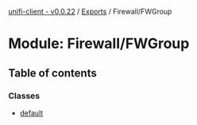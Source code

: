 [unifi-client - v0.0.22](../README.md) / [Exports](../modules.md) / Firewall/FWGroup

# Module: Firewall/FWGroup

## Table of contents

### Classes

- [default](../classes/firewall_fwgroup.default.md)
